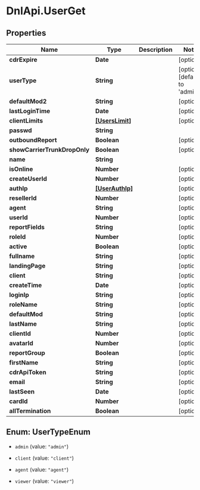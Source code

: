 # DnlApi.UserGet

## Properties
Name | Type | Description | Notes
------------ | ------------- | ------------- | -------------
**cdrExpire** | **Date** |  | [optional] 
**userType** | **String** |  | [optional] [default to &#39;admin&#39;]
**defaultMod2** | **String** |  | [optional] 
**lastLoginTime** | **Date** |  | [optional] 
**clientLimits** | [**[UsersLimit]**](UsersLimit.md) |  | [optional] 
**passwd** | **String** |  | 
**outboundReport** | **Boolean** |  | [optional] 
**showCarrierTrunkDropOnly** | **Boolean** |  | [optional] 
**name** | **String** |  | 
**isOnline** | **Number** |  | [optional] 
**createUserId** | **Number** |  | [optional] 
**authIp** | [**[UserAuthIp]**](UserAuthIp.md) |  | [optional] 
**resellerId** | **Number** |  | [optional] 
**agent** | **String** |  | [optional] 
**userId** | **Number** |  | [optional] 
**reportFields** | **String** |  | [optional] 
**roleId** | **Number** |  | [optional] 
**active** | **Boolean** |  | [optional] 
**fullname** | **String** |  | [optional] 
**landingPage** | **String** |  | [optional] 
**client** | **String** |  | [optional] 
**createTime** | **Date** |  | [optional] 
**loginIp** | **String** |  | [optional] 
**roleName** | **String** |  | [optional] 
**defaultMod** | **String** |  | [optional] 
**lastName** | **String** |  | [optional] 
**clientId** | **Number** |  | [optional] 
**avatarId** | **Number** |  | [optional] 
**reportGroup** | **Boolean** |  | [optional] 
**firstName** | **String** |  | [optional] 
**cdrApiToken** | **String** |  | [optional] 
**email** | **String** |  | [optional] 
**lastSeen** | **Date** |  | [optional] 
**cardId** | **Number** |  | [optional] 
**allTermination** | **Boolean** |  | [optional] 


<a name="UserTypeEnum"></a>
## Enum: UserTypeEnum


* `admin` (value: `"admin"`)

* `client` (value: `"client"`)

* `agent` (value: `"agent"`)

* `viewer` (value: `"viewer"`)




